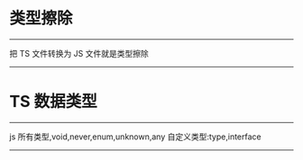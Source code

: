 # 类型擦除

---

把 TS 文件转换为 JS 文件就是类型擦除

---

# TS 数据类型

---

js 所有类型,void,never,enum,unknown,any
自定义类型:type,interface

---
